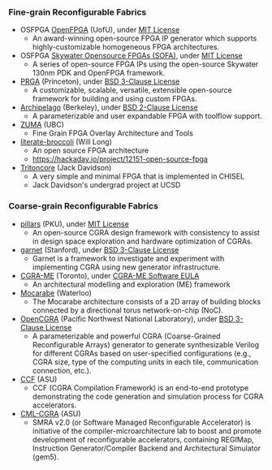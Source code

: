 ### Fine-grain Reconfigurable Fabrics
 - OSFPGA [OpenFPGA](https://github.com/lnis-uofu/OpenFPGA) (UofU), under [MIT License](https://github.com/lnis-uofu/OpenFPGA/blob/master/LICENSE)
   - An award-winning open-source FPGA IP generator which supports highly-customizable homogeneous FPGA architectures.
 - OSFPGA [Skywater Opensource FPGAs (SOFA)](https://github.com/lnis-uofu/SOFA), under [MIT License](https://github.com/lnis-uofu/SOFA/blob/master/LICENSE)
   - A series of open-source FPGA IPs using the open-source Skywater 130nm PDK and OpenFPGA framework.
 - [PRGA](https://prga.readthedocs.io/en/latest/) (Princeton), under [BSD 3-Clause License](https://github.com/PrincetonUniversity/prga/blob/release/LICENSE)
   - A customizable, scalable, versatile, extensible open-source framework for building and using custom FPGAs.
 - [Archipelago](https://github.com/haojunliu/OpenFPGA) (Berkeley), under [BSD 2-Clause License](https://github.com/haojunliu/OpenFPGA/blob/master/LICENSE)
   - A parameterizable and user expandable FPGA with toolflow support.
 - [ZUMA](https://github.com/adbrant/zuma-fpga) (UBC)
   - Fine Grain FPGA Overlay Architecture and Tools
 - [literate-broccoli](https://github.com/ueliem/literate-broccoli) (Will Long)
   - An open source FPGA architecture
   - https://hackaday.io/project/12151-open-source-fpga
 - [Tritoncore](https://github.com/JackDavidson/OpenFPGACore-TritonCore) (Jack Davidson)
   - A very simple and minimal FPGA that is implemented in CHISEL
   - Jack Davidson's undergrad project at UCSD

### Coarse-grain Reconfigurable Fabrics
 - [pillars](https://github.com/pku-dasys/pillars) (PKU), under [MIT License](https://github.com/pku-dasys/pillars/blob/master/LICENSE)
   - An open-source CGRA design framework with consistency to assist in design space exploration and hardware optimization of CGRAs.
 - [garnet](https://github.com/StanfordAHA/garnet) (Stanford), under [BSD 3-Clause License](https://github.com/StanfordAHA/garnet/blob/master/LICENSE)
   - Garnet is a framework to investigate and experiment with implementing CGRA using new generator infrastructure.
 - [CGRA-ME](http://cgra-me.ece.utoronto.ca/) (Toronto), under [CGRA-ME Software EULA](https://cgra-me.ece.utoronto.ca/license/)
   - An architectural modelling and exploration (ME) framework
 - [Mocarabe](https://git.uwaterloo.ca/watcag-public/mocarabe) (Waterloo)
   - The Mocarabe architecture consists of a 2D array of building blocks connected by a directional torus network-on-chip (NoC).
 - [OpenCGRA](https://github.com/pnnl/OpenCGRA) (Pacific Northwest National Laboratory), under [BSD 3-Clause License](https://github.com/pnnl/OpenCGRA/blob/master/LICENSE)
   - A parameterizable and powerful CGRA (Coarse-Grained Reconfigurable Arrays) generator to generate synthesizable Verilog for different CGRAs based on user-specified configurations (e.g., CGRA size, type of the computing units in each tile, communication connection, etc.).
 - [CCF](https://github.com/cmlasu/ccf) (ASU)
   - CCF (CGRA Compilation Framework) is an end-to-end prototype demonstrating the code generation and simulation process for CGRA accelerators. 
 - [CML-CGRA](https://github.com/hoangt/cml-cgra) (ASU)
   - SMRA v2.0 (or Software Managed Reconfigurable Accelerator) is initiative of the compiler-microarchitecture lab to boost and promote development of reconfigurable accelerators, containing REGIMap, Instruction Generator/Compiler Backend and Architectural Simulator (gem5). 
